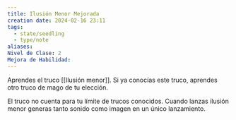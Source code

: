 ```yaml
---
title: Ilusión Menor Mejorada
creation date: 2024-02-16 23:11
tags:
  - state/seedling
  - type/note
aliases: 
Nivel de Clase: 2
Mejora de Habilidad:
---
```

Aprendes el truco [[Ilusión menor]]. Si ya conocías este truco, aprendes otro truco de mago de tu
elección. 

El truco no cuenta para tu límite de trucos conocidos. Cuando lanzas ilusión menor generas tanto sonido como imagen en un único lanzamiento.

